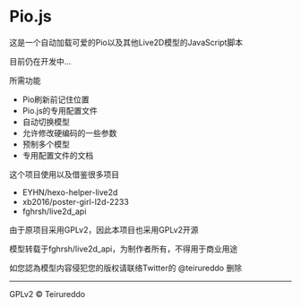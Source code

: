 # Pio.js

这是一个自动加载可爱的Pio以及其他Live2D模型的JavaScript脚本

目前仍在开发中...

所需功能
- Pio刷新前记住位置
- Pio.js的专用配置文件
- 自动切换模型
- 允许修改硬编码的一些参数
- 预制多个模型
- 专用配置文件的文档


这个项目使用以及借鉴很多项目
- EYHN/hexo-helper-live2d
- xb2016/poster-girl-l2d-2233
- fghrsh/live2d_api

由于原项目采用GPLv2，因此本项目也采用GPLv2开源

模型转载于fghrsh/live2d_api，为制作者所有，不得用于商业用途

如您認為模型内容侵犯您的版权请联络Twitter的 @teirureddo 删除

----
GPLv2 © Teirureddo